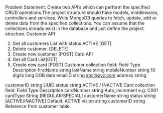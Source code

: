 Problem Statement: 
Create two API’s which can perform the specified CRUD operations.The project structure should have models, middlewares, controllers and services. Write MongoDB queries to fetch, update, add or delete data from the specified collections. You can assume that the collections already exist in the database and just define the project structure. 
Customer API 
1. Get all customers List with status ACTIVE [GET] 
2. Delete customer. [DELETE] 
3. Create new customer [POST] 
Card API 
1. Get all Card List[GET] 
2. Create new card [POST] 
Customer collection field: 
Field 
Type Description
firstName 
string
lastName 
string
mobileNumber 
string 10 digits long
DOB 
date
emailID 
string abc@xyz.com
address 
string



customerID string UUID 
status string ACTIVE / INACTIVE Card collection field:
Field 
Type Description
cardNumber 
string Auto_increment e.g: C001
cardType 
String [REGULAR/SPECIAL]
customerName 
string
status 
string [ACTIVE/INACTIVE] Default: ACTIVE
vision 
string
customerID 
string Reference from customer table



